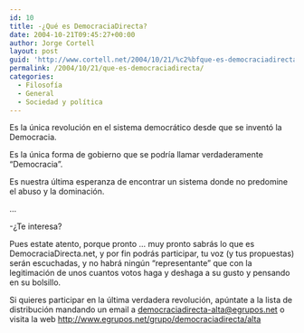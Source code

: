 ```yaml
---
id: 10
title: -¿Qué es DemocraciaDirecta?
date: 2004-10-21T09:45:27+00:00
author: Jorge Cortell
layout: post
guid: 'http://www.cortell.net/2004/10/21/%c2%bfque-es-democraciadirecta/'
permalink: /2004/10/21/que-es-democraciadirecta/
categories:
  - Filosofí­a
  - General
  - Sociedad y polí­tica
---
```

Es la única revolución en el sistema democrático desde que se inventó la Democracia.
  
Es la única forma de gobierno que se podrí­a llamar verdaderamente &#8220;Democracia&#8221;.
  
Es nuestra última esperanza de encontrar un sistema donde no predomine el abuso y la dominación.
  
&#8230;
  
-¿Te interesa?
  
Pues estate atento, porque pronto &#8230; muy pronto sabrás lo que es DemocraciaDirecta.net, y por fin podrás participar, tu voz (y tus propuestas) serán escuchadas, y no habrá ningún &#8220;representante&#8221; que con la legitimación de unos cuantos votos haga y deshaga a su gusto y pensando en su bolsillo.

Si quieres participar en la última verdadera revolución, apúntate a la lista de distribución mandando un email a democraciadirecta-alta@egrupos.net o visita la web http://www.egrupos.net/grupo/democraciadirecta/alta